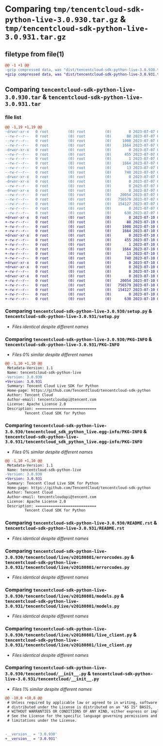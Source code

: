 # Comparing `tmp/tencentcloud-sdk-python-live-3.0.930.tar.gz` & `tmp/tencentcloud-sdk-python-live-3.0.931.tar.gz`

## filetype from file(1)

```diff
@@ -1 +1 @@
-gzip compressed data, was "dist/tencentcloud-sdk-python-live-3.0.930.tar", last modified: Fri Jul  7 00:27:05 2023, max compression
+gzip compressed data, was "dist/tencentcloud-sdk-python-live-3.0.931.tar", last modified: Mon Jul 10 00:43:33 2023, max compression
```

## Comparing `tencentcloud-sdk-python-live-3.0.930.tar` & `tencentcloud-sdk-python-live-3.0.931.tar`

### file list

```diff
@@ -1,19 +1,19 @@
-drwxr-xr-x   0 root         (0) root         (0)        0 2023-07-07 00:27:05.000000 tencentcloud-sdk-python-live-3.0.930/
--rw-r--r--   0 root         (0) root         (0)       88 2023-07-07 00:27:05.000000 tencentcloud-sdk-python-live-3.0.930/setup.cfg
--rw-r--r--   0 root         (0) root         (0)     1008 2023-07-07 00:27:05.000000 tencentcloud-sdk-python-live-3.0.930/setup.py
--rw-r--r--   0 root         (0) root         (0)     1664 2023-07-07 00:27:05.000000 tencentcloud-sdk-python-live-3.0.930/PKG-INFO
-drwxr-xr-x   0 root         (0) root         (0)        0 2023-07-07 00:27:05.000000 tencentcloud-sdk-python-live-3.0.930/tencentcloud_sdk_python_live.egg-info/
--rw-r--r--   0 root         (0) root         (0)      455 2023-07-07 00:27:05.000000 tencentcloud-sdk-python-live-3.0.930/tencentcloud_sdk_python_live.egg-info/SOURCES.txt
--rw-r--r--   0 root         (0) root         (0)        1 2023-07-07 00:27:05.000000 tencentcloud-sdk-python-live-3.0.930/tencentcloud_sdk_python_live.egg-info/dependency_links.txt
--rw-r--r--   0 root         (0) root         (0)     1664 2023-07-07 00:27:05.000000 tencentcloud-sdk-python-live-3.0.930/tencentcloud_sdk_python_live.egg-info/PKG-INFO
--rw-r--r--   0 root         (0) root         (0)       13 2023-07-07 00:27:05.000000 tencentcloud-sdk-python-live-3.0.930/tencentcloud_sdk_python_live.egg-info/top_level.txt
--rw-r--r--   0 root         (0) root         (0)      740 2023-07-07 00:27:05.000000 tencentcloud-sdk-python-live-3.0.930/README.rst
-drwxr-xr-x   0 root         (0) root         (0)        0 2023-07-07 00:27:05.000000 tencentcloud-sdk-python-live-3.0.930/tencentcloud/
-drwxr-xr-x   0 root         (0) root         (0)        0 2023-07-07 00:27:05.000000 tencentcloud-sdk-python-live-3.0.930/tencentcloud/live/
--rw-r--r--   0 root         (0) root         (0)        0 2023-07-07 00:27:05.000000 tencentcloud-sdk-python-live-3.0.930/tencentcloud/live/__init__.py
-drwxr-xr-x   0 root         (0) root         (0)        0 2023-07-07 00:27:05.000000 tencentcloud-sdk-python-live-3.0.930/tencentcloud/live/v20180801/
--rw-r--r--   0 root         (0) root         (0)    20054 2023-07-07 00:27:05.000000 tencentcloud-sdk-python-live-3.0.930/tencentcloud/live/v20180801/errorcodes.py
--rw-r--r--   0 root         (0) root         (0)   756579 2023-07-07 00:27:05.000000 tencentcloud-sdk-python-live-3.0.930/tencentcloud/live/v20180801/models.py
--rw-r--r--   0 root         (0) root         (0)   154127 2023-07-07 00:27:05.000000 tencentcloud-sdk-python-live-3.0.930/tencentcloud/live/v20180801/live_client.py
--rw-r--r--   0 root         (0) root         (0)        0 2023-07-07 00:27:05.000000 tencentcloud-sdk-python-live-3.0.930/tencentcloud/live/v20180801/__init__.py
--rw-r--r--   0 root         (0) root         (0)      630 2023-07-07 00:27:05.000000 tencentcloud-sdk-python-live-3.0.930/tencentcloud/__init__.py
+drwxr-xr-x   0 root         (0) root         (0)        0 2023-07-10 00:43:33.000000 tencentcloud-sdk-python-live-3.0.931/
+-rw-r--r--   0 root         (0) root         (0)       88 2023-07-10 00:43:33.000000 tencentcloud-sdk-python-live-3.0.931/setup.cfg
+-rw-r--r--   0 root         (0) root         (0)     1008 2023-07-10 00:43:33.000000 tencentcloud-sdk-python-live-3.0.931/setup.py
+-rw-r--r--   0 root         (0) root         (0)     1664 2023-07-10 00:43:33.000000 tencentcloud-sdk-python-live-3.0.931/PKG-INFO
+drwxr-xr-x   0 root         (0) root         (0)        0 2023-07-10 00:43:33.000000 tencentcloud-sdk-python-live-3.0.931/tencentcloud_sdk_python_live.egg-info/
+-rw-r--r--   0 root         (0) root         (0)      455 2023-07-10 00:43:33.000000 tencentcloud-sdk-python-live-3.0.931/tencentcloud_sdk_python_live.egg-info/SOURCES.txt
+-rw-r--r--   0 root         (0) root         (0)        1 2023-07-10 00:43:33.000000 tencentcloud-sdk-python-live-3.0.931/tencentcloud_sdk_python_live.egg-info/dependency_links.txt
+-rw-r--r--   0 root         (0) root         (0)     1664 2023-07-10 00:43:33.000000 tencentcloud-sdk-python-live-3.0.931/tencentcloud_sdk_python_live.egg-info/PKG-INFO
+-rw-r--r--   0 root         (0) root         (0)       13 2023-07-10 00:43:33.000000 tencentcloud-sdk-python-live-3.0.931/tencentcloud_sdk_python_live.egg-info/top_level.txt
+-rw-r--r--   0 root         (0) root         (0)      740 2023-07-10 00:43:33.000000 tencentcloud-sdk-python-live-3.0.931/README.rst
+drwxr-xr-x   0 root         (0) root         (0)        0 2023-07-10 00:43:33.000000 tencentcloud-sdk-python-live-3.0.931/tencentcloud/
+drwxr-xr-x   0 root         (0) root         (0)        0 2023-07-10 00:43:33.000000 tencentcloud-sdk-python-live-3.0.931/tencentcloud/live/
+-rw-r--r--   0 root         (0) root         (0)        0 2023-07-10 00:43:33.000000 tencentcloud-sdk-python-live-3.0.931/tencentcloud/live/__init__.py
+drwxr-xr-x   0 root         (0) root         (0)        0 2023-07-10 00:43:33.000000 tencentcloud-sdk-python-live-3.0.931/tencentcloud/live/v20180801/
+-rw-r--r--   0 root         (0) root         (0)    20054 2023-07-10 00:43:33.000000 tencentcloud-sdk-python-live-3.0.931/tencentcloud/live/v20180801/errorcodes.py
+-rw-r--r--   0 root         (0) root         (0)   756579 2023-07-10 00:43:33.000000 tencentcloud-sdk-python-live-3.0.931/tencentcloud/live/v20180801/models.py
+-rw-r--r--   0 root         (0) root         (0)   154127 2023-07-10 00:43:33.000000 tencentcloud-sdk-python-live-3.0.931/tencentcloud/live/v20180801/live_client.py
+-rw-r--r--   0 root         (0) root         (0)        0 2023-07-10 00:43:33.000000 tencentcloud-sdk-python-live-3.0.931/tencentcloud/live/v20180801/__init__.py
+-rw-r--r--   0 root         (0) root         (0)      630 2023-07-10 00:43:33.000000 tencentcloud-sdk-python-live-3.0.931/tencentcloud/__init__.py
```

### Comparing `tencentcloud-sdk-python-live-3.0.930/setup.py` & `tencentcloud-sdk-python-live-3.0.931/setup.py`

 * *Files identical despite different names*

### Comparing `tencentcloud-sdk-python-live-3.0.930/PKG-INFO` & `tencentcloud-sdk-python-live-3.0.931/PKG-INFO`

 * *Files 0% similar despite different names*

```diff
@@ -1,10 +1,10 @@
 Metadata-Version: 1.1
 Name: tencentcloud-sdk-python-live
-Version: 3.0.930
+Version: 3.0.931
 Summary: Tencent Cloud Live SDK for Python
 Home-page: https://github.com/TencentCloud/tencentcloud-sdk-python
 Author: Tencent Cloud
 Author-email: tencentcloudapi@tencent.com
 License: Apache License 2.0
 Description: ============================
         Tencent Cloud SDK for Python
```

### Comparing `tencentcloud-sdk-python-live-3.0.930/tencentcloud_sdk_python_live.egg-info/PKG-INFO` & `tencentcloud-sdk-python-live-3.0.931/tencentcloud_sdk_python_live.egg-info/PKG-INFO`

 * *Files 0% similar despite different names*

```diff
@@ -1,10 +1,10 @@
 Metadata-Version: 1.1
 Name: tencentcloud-sdk-python-live
-Version: 3.0.930
+Version: 3.0.931
 Summary: Tencent Cloud Live SDK for Python
 Home-page: https://github.com/TencentCloud/tencentcloud-sdk-python
 Author: Tencent Cloud
 Author-email: tencentcloudapi@tencent.com
 License: Apache License 2.0
 Description: ============================
         Tencent Cloud SDK for Python
```

### Comparing `tencentcloud-sdk-python-live-3.0.930/README.rst` & `tencentcloud-sdk-python-live-3.0.931/README.rst`

 * *Files identical despite different names*

### Comparing `tencentcloud-sdk-python-live-3.0.930/tencentcloud/live/v20180801/errorcodes.py` & `tencentcloud-sdk-python-live-3.0.931/tencentcloud/live/v20180801/errorcodes.py`

 * *Files identical despite different names*

### Comparing `tencentcloud-sdk-python-live-3.0.930/tencentcloud/live/v20180801/models.py` & `tencentcloud-sdk-python-live-3.0.931/tencentcloud/live/v20180801/models.py`

 * *Files identical despite different names*

### Comparing `tencentcloud-sdk-python-live-3.0.930/tencentcloud/live/v20180801/live_client.py` & `tencentcloud-sdk-python-live-3.0.931/tencentcloud/live/v20180801/live_client.py`

 * *Files identical despite different names*

### Comparing `tencentcloud-sdk-python-live-3.0.930/tencentcloud/__init__.py` & `tencentcloud-sdk-python-live-3.0.931/tencentcloud/__init__.py`

 * *Files 1% similar despite different names*

```diff
@@ -10,8 +10,8 @@
 # Unless required by applicable law or agreed to in writing, software
 # distributed under the License is distributed on an "AS IS" BASIS,
 # WITHOUT WARRANTIES OR CONDITIONS OF ANY KIND, either express or implied.
 # See the License for the specific language governing permissions and
 # limitations under the License.
 
 
-__version__ = '3.0.930'
+__version__ = '3.0.931'
```

